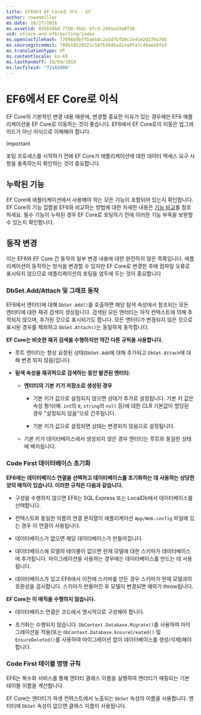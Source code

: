 ```yaml
---
title: EF6에서 EF Core로 이식 - EF
author: rowanmiller
ms.date: 10/27/2016
ms.assetid: 826b58bd-77b0-4bbc-bfcd-24d1ed3a8f38
uid: efcore-and-ef6/porting/index
ms.openlocfilehash: 77096b9bffba6b8c2a3d7bfb0c2e41e2d170a7db
ms.sourcegitcommit: 708b18520321c587b2046ad2ea9fa7c48aeebfe5
ms.translationtype: HT
ms.contentlocale: ko-KR
ms.lasthandoff: 10/09/2019
ms.locfileid: "72182086"
---
```

# <a name="porting-from-ef6-to-ef-core"></a>EF6에서 EF Core로 이식

EF Core의 기본적인 변경 내용 때문에, 변경할 중요한 이유가 있는 경우에만 EF6 애플리케이션을 EF Core로 이동하는 것이 좋습니다.
EF6에서 EF Core로의 이동은 업그레이드가 아닌 이식으로 이해해야 합니다.

> [!IMPORTANT]
> 포팅 프로세스를 시작하기 전에 EF Core가 애플리케이션에 대한 데이터 액세스 요구 사항을 충족하는지 확인하는 것이 중요합니다.

## <a name="missing-features"></a>누락된 기능

EF Core에 애플리케이션에서 사용해야 하는 모든 기능이 포함되어 있는지 확인합니다. EF Core의 기능 집합을 EF6와 비교하는 방법에 대한 자세한 내용은 [기능 비교](xref:efcore-and-ef6/index)를 참조하세요. 필수 기능이 누락된 경우 EF Core로 포팅하기 전에 이러한 기능 부족을 보완할 수 있는지 확인합니다.

## <a name="behavior-changes"></a>동작 변경

이는 EF6와 EF Core 간 동작의 일부 변경 내용에 대한 완전하지 않은 목록입니다. 애플리케이션이 동작하는 방식을 변경할 수 있지만 EF Core로 변경한 후에 컴파일 오류로 표시되지 않으므로 애플리케이션의 포팅을 염두에 두는 것이 중요합니다

### <a name="dbsetaddattach-and-graph-behavior"></a>DbSet.Add/Attach 및 그래프 동작

EF6에서 엔터티에 대해 `DbSet.Add()`를 호출하면 해당 탐색 속성에서 참조되는 모든 엔터티에 대한 재귀 검색이 생성됩니다. 검색된 모든 엔터티는 아직 컨텍스트에 의해 추적되지 않으며, 추가된 것으로 표시되기도 합니다. 모든 엔터티가 변경되지 않은 것으로 표시된 경우를 제외하고 `DbSet.Attach()`는 동일하게 동작합니다.

**EF Core는 비슷한 재귀 검색을 수행하지만 약간 다른 규칙을 사용합니다.**

*  루트 엔터티는 항상 요청된 상태(`DbSet.Add`에 대해 추가되고 `DbSet.Attach`에 대해 변경 되지 않음)입니다.

*  **탐색 속성을 재귀적으로 검색하는 동안 발견된 엔터티:**

    *  **엔터티의 기본 키가 저장소로 생성된 경우**

        * 기본 키가 값으로 설정되지 않으면 상태가 추가로 설정됩니다. 기본 키 값은 속성 형식(예: `int`의 `0`, `string`의 `null` 등)에 대한 CLR 기본값이 할당된 경우 "설정되지 않음"으로 간주됩니다.

        * 기본 키가 값으로 설정되면 상태는 변경되지 않음으로 설정됩니다.

    *  기본 키가 데이터베이스에서 생성되지 않은 경우 엔터티는 루트와 동일한 상태에 배치됩니다.

### <a name="code-first-database-initialization"></a>Code First 데이터베이스 초기화

**EF6에는 데이터베이스 연결을 선택하고 데이터베이스를 초기화하는 데 사용하는 상당한 양의 매직이 있습니다. 이러한 규칙은 다음과 같습니다.**

* 구성을 수행하지 않으면 EF6는 SQL Express 또는 LocalDb에서 데이터베이스를 선택합니다.

* 컨텍스트와 동일한 이름의 연결 문자열이 애플리케이션 `App/Web.config` 파일에 있는 경우 이 연결이 사용됩니다.

* 데이터베이스가 없으면 해당 데이터베이스가 만들어집니다.

* 데이터베이스에 모델의 테이블이 없으면 현재 모델에 대한 스키마가 데이터베이스에 추가됩니다. 마이그레이션을 사용하는 경우에는 데이터베이스를 만드는 데 사용됩니다.

* 데이터베이스가 있고 EF6에서 이전에 스키마를 만든 경우 스키마가 현재 모델과의 호환성을 검사합니다. 스키마가 만들어진 후 모델이 변경되면 예외가 throw됩니다.

**EF Core는 이 매직을 수행하지 않습니다.**

* 데이터베이스 연결은 코드에서 명시적으로 구성해야 합니다.

* 초기화는 수행되지 않습니다. `DbContext.Database.Migrate()`를 사용하여 마이그레이션을 적용(또는 `DbContext.Database.EnsureCreated()` 및 `EnsureDeleted()`를 사용하여 마이그레이션 없이 데이터베이스를 생성/삭제)해야 합니다.

### <a name="code-first-table-naming-convention"></a>Code First 테이블 명명 규칙

EF6는 복수화 서비스를 통해 엔터티 클래스 이름을 실행하여 엔터티가 매핑되는 기본 테이블 이름을 계산합니다.

EF Core는 엔터티가 파생 컨텍스트에서 노출되는 `DbSet` 속성의 이름을 사용합니다. 엔터티에 `DbSet` 속성이 없으면 클래스 이름이 사용됩니다.
